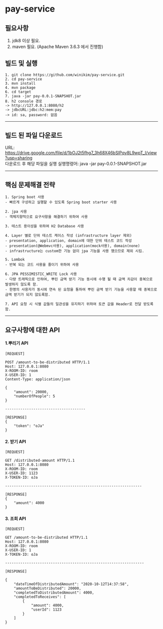 # pay-service
## 필요사항
1. jdk8 이상 필요.
2. maven 필요. (Apache Maven 3.6.3 에서 진행함)


## 빌드 및 실행
```
1. git clone https://github.com/winikim/pay-service.git
2. cd pay-service
3. mvn install
4. mvn package
6. cd target
7. java -jar pay-0.0.1-SNAPSHOT.jar
8. h2 console 경로            
-> http://127.0.0.1:8080/h2
-> jdbcURL:jdbc:h2:mem:pay
-> id: sa, password: 없음
```
-----------------------------------------

## 빌드 된 파일 다운로드
URL: https://drive.google.com/file/d/1bOJ2t5fhg7_3h68X46bSlPqy8L9wpT_I/view?usp=sharing                     
다운로드 후 해당 파일을 실행
실행명령어: java -jar pay-0.0.1-SNAPSHOT.jar

-----------------------------------------
## 핵심 문제해결 전략
```
1. Spring boot 사용
- 빠르게 구성하고 실행할 수 있도록 Spring boot starter 사용

2. jpa 사용
- 객체지향적으로 요구사항을 해결하기 위하여 사용

3. 테스트 용이성을 위하여 H2 Database 사용

4. Layer 별로 단위 테스트 케이스 작성 (infrastructure layer 제외)
- presentation, application, domain에 대한 단위 테스트 코드 작성    
- presentation(@Webmvc사용), application(mock사용), domain(none)
- infrastructure는 custom한 기능 없이 jpa 기능을 사용 했으므로 제외 시킴.
     
5. Lombok    
- 반복 되는 코드 사용을 줄이기 위하여 사용
    
6. JPA PESSIMISTIC_WRITE Lock 사용      
- 다량 트래픽으로 인하여, 뿌린 금액 받기 기능 동시에 수행 될 때 금액 차감이 중복으로 발생하지 않도록 함.
- 한명의 사용자가 동시에 연속 된 요청을 통하여 뿌린 금액 받기 기능을 사용할 때 중복으로 금액 받기가 되지 않도록함.

7. API 요청 시 식별 값들의 일관성을 유지하기 위하여 토큰 값을 Header로 전달 받도록 함.

```
------------------------

## 요구사항에 대한 API
#### 1.뿌리기 API
```
[REQUEST]

POST /amount-to-be-distributed HTTP/1.1
Host: 127.0.0.1:8080
X-ROOM-ID: room
X-USER-ID: 1
Content-Type: application/json

{
    "amount": 20000,
    "numberOfPeople": 5
}

-------------------------------------

[RESPONSE]
{
    "token": "oJa"
}

```
#### 2. 받기 API
```
[REQUEST]

GET /distributed-amount HTTP/1.1
Host: 127.0.0.1:8080
X-ROOM-ID: room
X-USER-ID: 1123
X-TOKEN-ID: oJa

---------------------------------------------------------------

[RESPONSE]
{
    "amount": 4000
}
```

#### 3. 조회 API
```
[REQUEST]

GET /amount-to-be-distributed HTTP/1.1
Host: 127.0.0.1:8080
X-ROOM-ID: room
X-USER-ID: 1
X-TOKEN-ID: oJa

----------------------------------------------------------------

[RESPONSE]

{
    "dateTimeOfDistributedAmount": "2020-10-12T14:37:58",
    "amountToBeDistributed": 20000,
    "completedToDistributedAmount": 4000,
    "completedToReceives": [
        {
            "amount": 4000,
            "userId": 1123
        }
    ]
}
```
